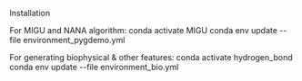 Installation

For MIGU and NANA algorithm:
conda activate MIGU
conda env update --file environment_pygdemo.yml 



For generating biophysical & other features:
conda activate hydrogen_bond
conda env update --file environment_bio.yml 
